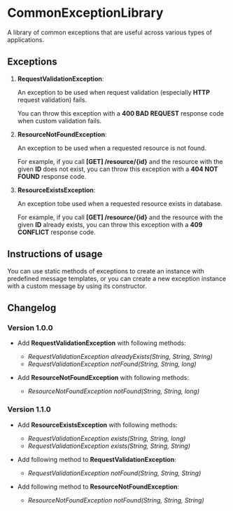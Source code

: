 # CommonExceptionLibrary

A library of common exceptions that are useful across various types of applications.


## Exceptions

1) **RequestValidationException**: 

    An exception to be used when request validation (especially **HTTP** request validation) fails. 
    
    You can throw this exception with a **400 BAD REQUEST** response code when custom validation fails.


2) **ResourceNotFoundException**:

    An exception to be used when a requested resource is not found. 
    
    For example, if you call **[GET] /resource/{id}** and the resource with the given **ID** 
    does not exist, you can throw this exception with a **404 NOT FOUND** response code.


3) **ResourceExistsException**:

    An exception tobe used when a requested resource exists in database.

    For example, if you call **[GET] /resource/{id}** and the resource with the given **ID**
    already exists, you can throw this exception with a **409 CONFLICT** response code.


## Instructions of usage

You can use static methods of exceptions to create an instance with predefined message templates, 
or you can create a new exception instance with a custom message by using its constructor.


## Changelog

### Version 1.0.0
- Add **RequestValidationException** with following methods:
  - _RequestValidationException alreadyExists(String, String, String)_
  - _RequestValidationException notFound(String, String, long)_
  
- Add **ResourceNotFoundException** with following methods:
  - _ResourceNotFoundException notFound(String, String, long)_

### Version 1.1.0
- Add **ResourceExistsException** with following methods:
  - _RequestValidationException exists(String, String, long)_
  - _RequestValidationException exists(String, String, String)_
  
- Add following method to **RequestValidationException**:
  - _RequestValidationException notFound(String, String, String)_

- Add following method to **ResourceNotFoundException**:
  - _ResourceNotFoundException notFound(String, String, String)_
